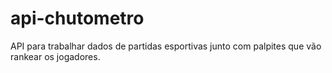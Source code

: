 # api-chutometro


API para trabalhar dados de partidas esportivas junto com palpites que vão rankear os jogadores.